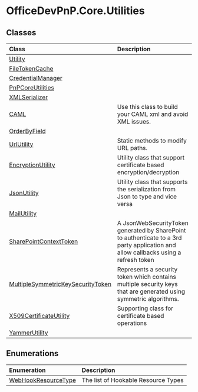 # OfficeDevPnP.Core.Utilities
## Classes
|**Class**|**Description**|
|:-----|:-----|
|[Utility](OfficeDevPnP.Core.Utilities.Utility.md)||
|[FileTokenCache](OfficeDevPnP.Core.Utilities.FileTokenCache.md)||
|[CredentialManager](OfficeDevPnP.Core.Utilities.CredentialManager.md)||
|[PnPCoreUtilities](OfficeDevPnP.Core.Utilities.PnPCoreUtilities.md)||
|[XMLSerializer](OfficeDevPnP.Core.Utilities.XMLSerializer.md)||
|[CAML](OfficeDevPnP.Core.Utilities.CAML.md)|Use this class to build your CAML xml and avoid XML issues.|
|[OrderByField](OfficeDevPnP.Core.Utilities.OrderByField.md)||
|[UrlUtility](OfficeDevPnP.Core.Utilities.UrlUtility.md)|Static methods to modify URL paths.|
|[EncryptionUtility](OfficeDevPnP.Core.Utilities.EncryptionUtility.md)|Utility class that support certificate based encryption/decryption|
|[JsonUtility](OfficeDevPnP.Core.Utilities.JsonUtility.md)|Utility class that supports the serialization from Json to type and vice versa|
|[MailUtility](OfficeDevPnP.Core.Utilities.MailUtility.md)||
|[SharePointContextToken](OfficeDevPnP.Core.Utilities.SharePointContextToken.md)|A JsonWebSecurityToken generated by SharePoint to authenticate to a 3rd party application and allow callbacks using a refresh token|
|[MultipleSymmetricKeySecurityToken](OfficeDevPnP.Core.Utilities.MultipleSymmetricKeySecurityToken.md)|Represents a security token which contains multiple security keys that are generated using symmetric algorithms.|
|[X509CertificateUtility](OfficeDevPnP.Core.Utilities.X509CertificateUtility.md)|Supporting class for certificate based operations|
|[YammerUtility](OfficeDevPnP.Core.Utilities.YammerUtility.md)||
## Enumerations
|**Enumeration**|**Description**|
|:-----|:-----|
|[WebHookResourceType](OfficeDevPnP.Core.Utilities.WebHookResourceType.md)|The list of Hookable Resource Types|

